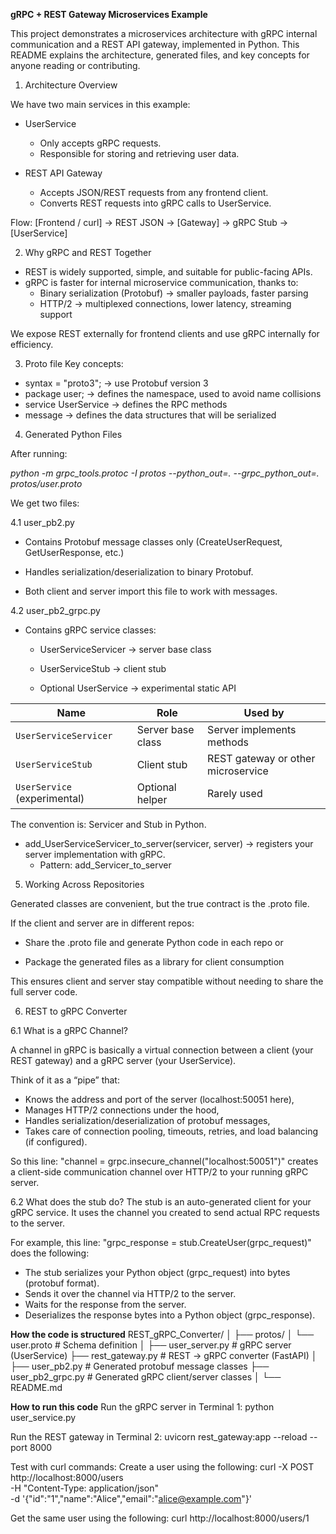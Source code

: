 **gRPC + REST Gateway Microservices Example**

This project demonstrates a microservices architecture with gRPC internal communication and a REST API gateway, implemented in Python. This README explains the architecture, generated files, and key concepts for anyone reading or contributing.

1. Architecture Overview

We have two main services in this example:
- UserService
  - Only accepts gRPC requests.
  - Responsible for storing and retrieving user data.

- REST API Gateway
  - Accepts JSON/REST requests from any frontend client.
  - Converts REST requests into gRPC calls to UserService.

Flow:
[Frontend / curl] → REST JSON → [Gateway] → gRPC Stub → [UserService]


2. Why gRPC and REST Together
- REST is widely supported, simple, and suitable for public-facing APIs.
- gRPC is faster for internal microservice communication, thanks to:
    - Binary serialization (Protobuf) → smaller payloads, faster parsing
    - HTTP/2 → multiplexed connections, lower latency, streaming support

We expose REST externally for frontend clients and use gRPC internally for efficiency.

3. Proto file
Key concepts:
- syntax = "proto3"; → use Protobuf version 3
- package user; → defines the namespace, used to avoid name collisions
- service UserService → defines the RPC methods
- message → defines the data structures that will be serialized


4. Generated Python Files

After running:

*python -m grpc_tools.protoc -I protos --python_out=. --grpc_python_out=. protos/user.proto*

We get two files:

4.1 user_pb2.py
- Contains Protobuf message classes only (CreateUserRequest, GetUserResponse, etc.)

- Handles serialization/deserialization to binary Protobuf.

- Both client and server import this file to work with messages.

4.2 user_pb2_grpc.py
- Contains gRPC service classes:

    - UserServiceServicer → server base class

    -  UserServiceStub → client stub

    - Optional UserService → experimental static API

| Name                         | Role              | Used by                            |
| ---------------------------- | ----------------- | ---------------------------------- |
| `UserServiceServicer`        | Server base class | Server implements methods          |
| `UserServiceStub`            | Client stub       | REST gateway or other microservice |
| `UserService` (experimental) | Optional helper   | Rarely used                        |

The convention is: <ServiceName>Servicer and <ServiceName>Stub in Python.
- add_UserServiceServicer_to_server(servicer, server) → registers your server implementation with gRPC.
    - Pattern: add_<ServiceName>Servicer_to_server

5. Working Across Repositories

Generated classes are convenient, but the true contract is the .proto file.

If the client and server are in different repos:

- Share the .proto file and generate Python code in each repo or

- Package the generated files as a library for client consumption

This ensures client and server stay compatible without needing to share the full server code.

6. REST to gRPC Converter

6.1 What is a gRPC Channel?

A channel in gRPC is basically a virtual connection between a client (your REST gateway) and a gRPC server (your UserService).

Think of it as a “pipe” that:

- Knows the address and port of the server (localhost:50051 here),
- Manages HTTP/2 connections under the hood,
- Handles serialization/deserialization of protobuf messages,
- Takes care of connection pooling, timeouts, retries, and load balancing (if configured).

So this line: "channel = grpc.insecure_channel("localhost:50051")" creates a client-side communication channel over HTTP/2 to your running gRPC server.

6.2 What does the stub do?
The stub is an auto-generated client for your gRPC service.
It uses the channel you created to send actual RPC requests to the server.

For example, this line: "grpc_response = stub.CreateUser(grpc_request)" does the following:
- The stub serializes your Python object (grpc_request) into bytes (protobuf format).
- Sends it over the channel via HTTP/2 to the server.
- Waits for the response from the server.
- Deserializes the response bytes into a Python object (grpc_response).


**How the code is structured**
REST_gRPC_Converter/
│
├── protos/
│   └── user.proto                  # Schema definition
│
├── user_server.py                  # gRPC server (UserService)
├── rest_gateway.py                 # REST → gRPC converter (FastAPI)
│
├── user_pb2.py                     # Generated protobuf message classes
├── user_pb2_grpc.py                # Generated gRPC client/server classes
│
└── README.md



**How to run this code**
Run the gRPC server in Terminal 1:
python user_service.py

Run the REST gateway in Terminal 2:
uvicorn rest_gateway:app --reload --port 8000

Test with curl commands:
Create a user using the following:
curl -X POST http://localhost:8000/users \
-H "Content-Type: application/json" \
-d '{"id":"1","name":"Alice","email":"alice@example.com"}'

Get the same user using the following:
curl http://localhost:8000/users/1

